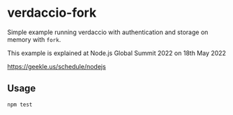 # verdaccio-fork

Simple example running verdaccio with authentication and storage on memory with `fork`.

This example is explained at Node.js Global Summit 2022 on 18th May 2022

https://geekle.us/schedule/nodejs

## Usage

```
npm test
```
